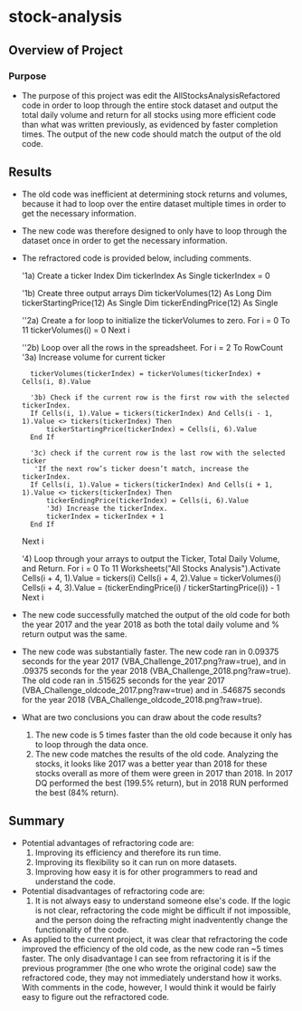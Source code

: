 # stock-analysis

## Overview of Project

### Purpose

- The purpose of this project was edit the AllStocksAnalysisRefactored code in order to loop through the entire stock dataset and output the total daily volume and return for all stocks using more efficient code than what was written previously, as evidenced by faster completion times. The output of the new code should match the output of the old code.

## Results
- The old code was inefficient at determining stock returns and volumes, because it had to loop over the entire dataset multiple times in order to get the necessary information.
- The new code was therefore designed to only have to loop through the dataset once in order to get the necessary information.
- The refractored code is provided below, including comments.

    '1a) Create a ticker Index
    Dim tickerIndex As Single
    tickerIndex = 0
    
    '1b) Create three output arrays
    Dim tickerVolumes(12) As Long
    Dim tickerStartingPrice(12) As Single
    Dim tickerEndingPrice(12) As Single
    
    ''2a) Create a for loop to initialize the tickerVolumes to zero.
    For i = 0 To 11
        tickerVolumes(i) = 0
    Next i
        
    ''2b) Loop over all the rows in the spreadsheet.
    For i = 2 To RowCount
        '3a) Increase volume for current ticker

        tickerVolumes(tickerIndex) = tickerVolumes(tickerIndex) + Cells(i, 8).Value
        
        '3b) Check if the current row is the first row with the selected tickerIndex.
        If Cells(i, 1).Value = tickers(tickerIndex) And Cells(i - 1, 1).Value <> tickers(tickerIndex) Then
            tickerStartingPrice(tickerIndex) = Cells(i, 6).Value
        End If
        
        '3c) check if the current row is the last row with the selected ticker
         'If the next row’s ticker doesn’t match, increase the tickerIndex.
        If Cells(i, 1).Value = tickers(tickerIndex) And Cells(i + 1, 1).Value <> tickers(tickerIndex) Then
            tickerEndingPrice(tickerIndex) = Cells(i, 6).Value
            '3d) Increase the tickerIndex.
            tickerIndex = tickerIndex + 1
        End If

    Next i
    
    '4) Loop through your arrays to output the Ticker, Total Daily Volume, and Return.
    For i = 0 To 11
        Worksheets("All Stocks Analysis").Activate
        Cells(i + 4, 1).Value = tickers(i)
        Cells(i + 4, 2).Value = tickerVolumes(i)
        Cells(i + 4, 3).Value = (tickerEndingPrice(i) / tickerStartingPrice(i)) - 1
    Next i
    

- The new code successfully matched the output of the old code for both the year 2017 and the year 2018 as both the total daily volume and % return output was the same.
- The new code was substantially faster. The new code ran in 0.09375 seconds for the year 2017 (VBA_Challenge_2017.png?raw=true), and in .09375 seconds for the year 2018 (VBA_Challenge_2018.png?raw=true). The old code ran in .515625 seconds for the year 2017 (VBA_Challenge_oldcode_2017.png?raw=true) and in .546875 seconds for the year 2018 (VBA_Challenge_oldcode_2018.png?raw=true).
- What are two conclusions you can draw about the code results?
	1. The new code is 5 times faster than the old code because it only has to loop through the data once.
	2. The new code matches the results of the old code. Analyzing the stocks, it looks like 2017 was a better year than 2018 for these stocks overall as more of them were green in 2017 than 2018. In 2017 DQ performed the best (199.5% return), but in 2018 RUN performed the best (84% return).
	
## Summary
- Potential advantages of refractoring code are: 
	1) Improving its efficiency and therefore its run time.
	2) Improving its flexibility so it can run on more datasets.
	3) Improving how easy it is for other programmers to read and understand the code. 	
- Potential disadvantages of refractoring code are:
	1) It is not always easy to understand someone else's code. If the logic is not clear, refractoring the code might be difficult if not impossible, and the person doing the   	refracting might inadventently change the functionality of the code.
- As applied to the current project, it was clear that refractoring the code improved the efficiency of the old code, as the new code ran ~5 times faster. The only disadvantage I can see from refractoring it is if the previous programmer (the one who wrote the original code) saw the refractored code, they may not immediately understand how it works. With comments in the code, however, I would think it would be fairly easy to figure out the refractored code.
